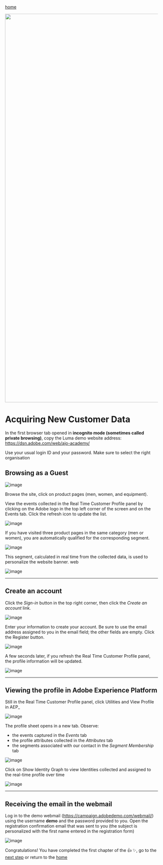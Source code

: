 [home](README.md)

<p align="center">
<img width="1280" alt="image" src="https://github.com/user-attachments/assets/1bf8639a-755b-4aa3-88e0-5126a064b41b" />
</p>


Acquiring New Customer Data
==========================================

In the first browser tab opened in **incognito mode (sometimes called private browsing)**, copy the Luma demo website address:
<a href="https://dsn.adobe.com/web/ajo-academy/" target="_blank">https://dsn.adobe.com/web/ajo-academy/</a>

Use your usual login ID and your password. Make sure to select the right organisation 



## Browsing as a Guest

![image](https://user-images.githubusercontent.com/40355195/216579845-3ff93b0d-9913-43f2-897b-db5770c2fdaf.png)

Browse the site, click on product pages (men, women, and equipment).

View the events collected in the Real Time Customer Profile panel by clicking on the Adobe logo in the top left corner of the screen and on the Events tab. Click the refresh icon to update the list.

![image](https://user-images.githubusercontent.com/40355195/216580677-491b28d3-fb54-4f91-8ad4-73d760f462dc.png)

If you have visited three product pages in the same category (men or women), you are automatically qualified for the corresponding segment.

![image](https://user-images.githubusercontent.com/40355195/216581233-eb81a4d6-c50d-4fc1-898c-f3eed9f00537.png)

This segment, calculated in real time from the collected data, is used to personalize the website banner. web

![image](https://user-images.githubusercontent.com/40355195/217661580-2993dad5-4107-45dd-aa40-304b62096f2e.png)

---

## Create an account

Click the _Sign-in_ button in the top right corner, then click the _Create an account_ link.

![image](https://user-images.githubusercontent.com/40355195/216589661-4cd1745d-64fa-4932-94b8-3c83ed15d7b6.png)

Enter your information to create your account. Be sure to use the email address assigned to you in the email field; the other fields are empty. Click the Register button.

![image](https://user-images.githubusercontent.com/40355195/217300664-d9131aca-5617-438f-b601-38fbfd16b12a.png)

A few seconds later, if you refresh the Real Time Customer Profile panel, the profile information will be updated.

![image](https://user-images.githubusercontent.com/40355195/217298747-9858ea07-eebe-4774-ba19-e14b3ca837bc.png)

---

## Viewing the profile in Adobe Experience Platform

Still in the Real Time Customer Profile panel, click Utilities and View Profile in AEP_

![image](https://user-images.githubusercontent.com/40355195/216591012-0e43132d-5124-40f4-a31d-6cf46d576f69.png)

The profile sheet opens in a new tab. Observe:
- the events captured in the _Events_ tab
- the profile attributes collected in the _Attributes_ tab
- the segments associated with our contact in the _Segment Membership_ tab

![image](https://user-images.githubusercontent.com/40355195/217299524-7164c022-64b1-45cb-b6ab-96f9a52199cf.png)

Click on Show Identity Graph to view Identities collected and assigned to the real-time profile over time

![image](https://user-images.githubusercontent.com/40355195/216592295-d7f647b8-e55d-49f5-8d9b-8e64baaf358b.png)

---

## Receiving the email in the webmail

Log in to the demo webmail (<a href="https://campaign.adobedemo.com/webmail/" target="_blank">https://campaign.adobedemo.com/webmail/</a>) using the username **demo** and the password provided to you. Open the registration confirmation email that was sent to you (the subject is personalized with the first name entered in the registration form)

![image](https://user-images.githubusercontent.com/40355195/216592663-965dbd72-841a-4683-97a7-12988e7075c1.png)

Congratulations! You have completed the first chapter of the 👍 ✨, go to the [next step](ca-lab1-conversion.md) or return to the [home](README.md)
